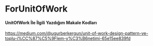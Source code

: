 # ForUnitOfWork

<h4>UnitOfWork İle İlgili Yazdığım Makale Kodları</h4>

https://medium.com/@ugurberkergun/unit-of-work-design-pattern-ve-toplu-i%CC%87%C5%9Flem-y%C3%B6netimi-65e15ee839fd
